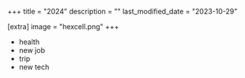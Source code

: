 +++
title = "2024"
description = ""
last_modified_date = "2023-10-29"

[extra]
image = "hexcell.png"
+++

- health
- new job
- trip
- new tech
